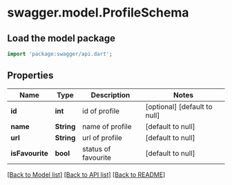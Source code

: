 # swagger.model.ProfileSchema

## Load the model package
```dart
import 'package:swagger/api.dart';
```

## Properties
Name | Type | Description | Notes
------------ | ------------- | ------------- | -------------
**id** | **int** | id of profile | [optional] [default to null]
**name** | **String** | name of profile | [default to null]
**url** | **String** | url of profile | [default to null]
**isFavourite** | **bool** | status of favourite | [default to null]

[[Back to Model list]](../README.md#documentation-for-models) [[Back to API list]](../README.md#documentation-for-api-endpoints) [[Back to README]](../README.md)


